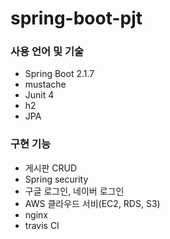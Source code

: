 # spring-boot-pjt

### 사용 언어 및 기술
- Spring Boot 2.1.7
- mustache
- Junit 4
- h2
- JPA

### 구현 기능
- 게시판 CRUD
- Spring security
- 구글 로그인, 네이버 로그인
- AWS 클라우드 서비(EC2, RDS, S3)
- nginx
- travis CI
